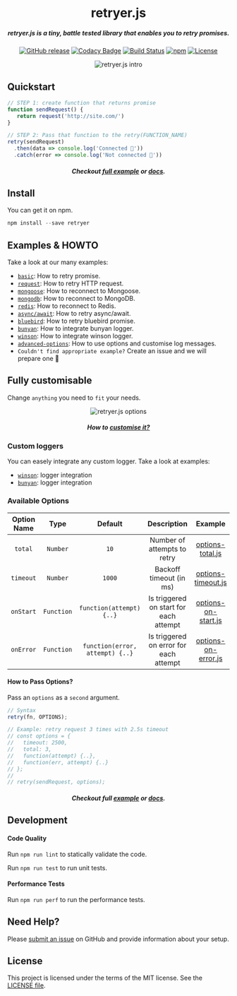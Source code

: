 
<div align="center">

# retryer.js
##### retryer.js is a tiny, battle tested library that enables you to retry promises.
[![GitHub release](https://img.shields.io/github/release/ykrevnyi/retryer.js.svg)](https://github.com/ykrevnyi/retryer.js/releases/tag/v1.1.1)
[![Codacy Badge](https://api.codacy.com/project/badge/Grade/f0d909662a7849dbbfeb33782dda6b32)](https://www.codacy.com/app/ykrevnyi/retryer.js?utm_source=github.com&amp;utm_medium=referral&amp;utm_content=ykrevnyi/retryer.js&amp;utm_campaign=Badge_Grade)
[![Build Status](https://travis-ci.org/ykrevnyi/retryer.js.svg?branch=master)](https://travis-ci.org/ykrevnyi/retryer.js)
[![npm](https://img.shields.io/npm/dt/retryer.svg)](https://www.npmjs.com/package/retryer)
[![License](https://img.shields.io/badge/license-MIT-green.svg?style=flat)](https://github.com/ykrevnyi/retryer.js/blob/master/LICENSE)

<img src="https://github.com/ykrevnyi/retryer.js/blob/master/docs/assets/retryer-v1.5.1.gif" alt="retryer.js intro"/>
</div>

## Quickstart
```javascript
// STEP 1: create function that returns promise
function sendRequest() {
   return request('http://site.com/')
}

// STEP 2: Pass that function to the retry(FUNCTION_NAME)
retry(sendRequest)
  .then(data => console.log('Connected 🎉'))
  .catch(error => console.log('Not connected 🤷‍'))
```

<h5 align="center">Checkout <a href="https://github.com/ykrevnyi/retryer.js/tree/master/examples/basic/index.js">full example</a> or <a href="https://github.com/ykrevnyi/retryer.js/tree/master/examples/basic">docs</a>.</h5>

## Install
You can get it on npm.
```javascript
npm install --save retryer
```

## Examples & HOWTO

Take a look at our many examples:

- [`basic`](https://github.com/ykrevnyi/retryer.js/tree/master/examples/basic): How to retry promise.
- [`request`](https://github.com/ykrevnyi/retryer.js/tree/master/examples/request): How to retry HTTP request.
- [`mongoose`](https://github.com/ykrevnyi/retryer.js/tree/master/examples/mongoose): How to reconnect to Mongoose.
- [`mongodb`](https://github.com/ykrevnyi/retryer.js/tree/master/examples/mongodb): How to reconnect to MongoDB.
- [`redis`](https://github.com/ykrevnyi/retryer.js/tree/master/examples/redis): How to reconnect to Redis.
- [`async/await`](https://github.com/ykrevnyi/retryer.js/tree/master/examples/async-await): How to retry async/await.
- [`bluebird`](https://github.com/ykrevnyi/retryer.js/tree/master/examples/bluebird): How to retry bluebird promise.
- [`bunyan`](https://github.com/ykrevnyi/retryer.js/tree/master/examples/bunyan): How to integrate bunyan logger.
- [`winson`](https://github.com/ykrevnyi/retryer.js/tree/master/examples/winson): How to integrate winson logger.
- [`advanced-options`](https://github.com/ykrevnyi/retryer.js/tree/master/examples/advanced-options): How to use options and customise log messages.
- `Couldn't find appropriate example?` Create an issue and we will prepare one 💪

## Fully customisable
Change `anything` you need to `fit` your needs.

<p align="center">
  <img src="https://github.com/ykrevnyi/retryer.js/tree/master/docs/assets/retryer-options-v1.0.1.gif" alt="retryer.js options"/>
</p>
<h5 align="center">How to <a href="https://github.com/ykrevnyi/retryer.js/tree/master/examples/advanced-options">customise it?</a></h5>


### Custom loggers

You can easely integrate any custom logger. Take a look at examples:
* [`winson`](https://github.com/ykrevnyi/retryer.js/tree/master/examples/winson): logger integration
* [`bunyan`](https://github.com/ykrevnyi/retryer.js/tree/master/examples/bunyan): logger integration


### Available Options
**Option Name**|**Type**|**Default**|**Description**|**Example**
:-------------:|:------:|:---------:|:-------------:|:--------:|
`total`|`Number`|`10`|Number of attempts to retry|<a href="https://github.com/ykrevnyi/retryer.js/tree/master/examples/advanced-options/options-total.js">options-total.js</a>
`timeout`|`Number`|`1000`|Backoff timeout (in ms)|<a href="https://github.com/ykrevnyi/retryer.js/tree/master/examples/advanced-options/options-timeout.js">options-timeout.js</a>
`onStart`|`Function`|`function(attempt) {..}`|Is triggered on start for each attempt|<a href="https://github.com/ykrevnyi/retryer.js/tree/master/examples/advanced-options/options-on-start.js">options-on-start.js</a>
`onError`|`Function`|`function(error, attempt) {..}`|Is triggered on error for each attempt|<a href="https://github.com/ykrevnyi/retryer.js/tree/master/examples/advanced-options/options-on-error.js">options-on-error.js</a>

#### How to Pass Options?

Pass an `options` as a `second` argument.

```javascript
// Syntax
retry(fn, OPTIONS);

// Example: retry request 3 times with 2.5s timeout
// const options = {
//   timeout: 2500,
//   total: 3,
//   function(attempt) {..},
//   function(err, attempt) {..}
// };
//
// retry(sendRequest, options);
```
<h5 align="center">Checkout full <a href="https://github.com/ykrevnyi/retryer.js/tree/master/examples/advanced-options/index.js">example</a> or <a href="https://github.com/ykrevnyi/retryer.js/tree/master/examples/advanced-options/">docs</a>.</h5>

## Development

#### Code Quality
Run `npm run lint` to statically validate the code.

Run `npm run test` to run unit tests.

#### Performance Tests
Run `npm run perf` to run the performance tests.

## Need Help?
Please [submit an issue](https://github.com/ykrevnyi/retryer.js/issues) on GitHub and provide information about your setup.

## License
This project is licensed under the terms of the MIT license. See the [LICENSE file](https://github.com/ykrevnyi/retryer.js/blob/master/LICENSE).
